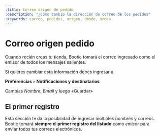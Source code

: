 ```yaml
---
:title: Correo origen de pedido
:description: "¿Cómo cambio la dirección de correo de los pedidos"
:keywords: correo, pedidos, origen, desde, orden
---
```


# Correo origen pedido

Cuando recién creas tu tienda, Bootic tomará el correo ingresado como el
emisor de todos los mensajes salientes.

Si quieres cambiar esta información debes ingresar a:

**Preferencias** `>` **Notificaciones y destinatarios**

Cambias _Nombre_,  _Email_ y luego «Guardar»


## El primer registro

Esta sección te da la posibilidad de ingresar múltiples nombres y correos. Bootic
tomará **siempre el primer registro del listado** como _emisor_ para enviar todos
tus correos electrónicos.
